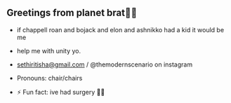 ##                                                     Greetings from planet brat💚💚


- if chappell roan and bojack and elon and ashnikko had a kid it would be me 


-  help me with unity yo.
- sethiritisha@gmail.com / @themodernscenario on instagram 
- Pronouns: chair/chairs
- ⚡ Fun fact: ive had surgery  🎀🎀
